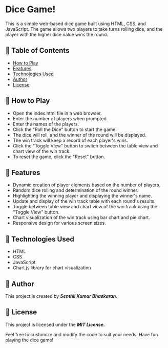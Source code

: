 # Dice Game!

This is a simple web-based dice game built using HTML, CSS, and JavaScript. The game allows two players to take turns rolling dice, and the player with the higher dice value wins the round.

## 📝 Table of Contents

- [How to Play](#howtoplay)
- [Features](#features)
- [Technologies Used](#technologies)
- [Author](#author)
- [License](#license)


## <a name = "howtoplay">🧐 How to Play </a>

- Open the index.html file in a web browser.
- Enter the number of players when prompted.
- Enter the names of the players.
- Click the "Roll the Dice" button to start the game.
- The dice will roll, and the winner of the round will be displayed.
- The win track will keep a record of each player's wins.
- Click the "Toggle View" button to switch between the table view and chart view of the win track.
- To reset the game, click the "Reset" button.

## <a name = "features">🎈 Features </a>
- Dynamic creation of player elements based on the number of players.
- Random dice rolling and determination of the round winner.
- Highlighting the winning player and displaying the winner's name.
- Update and display of the win track table with each round's results.
- Toggle between table view and chart view of the win track using the "Toggle View" button.
- Chart visualization of the win track using bar chart and pie chart.
- Responsive design for various screen sizes.

## <a name = "technologies">🏁 Technologies Used </a>

- HTML
- CSS
- JavaScript
- Chart.js library for chart visualization

## <a name = "author"> 🏁 Author</a>

This project is created by ***Senthil Kumar Bhaskaran.***


## <a name = "license"> 🏁 License</a>

This project is licensed under the ***MIT License.***

Feel free to customize and modify the code to suit your needs. Have fun playing the dice game!